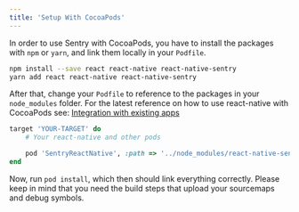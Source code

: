 ```yaml
---
title: 'Setup With CocoaPods'
---
```


In order to use Sentry with CocoaPods, you have to install the packages with `npm` or `yarn`, and link them locally in your `Podfile`.

```bash
npm install --save react react-native react-native-sentry
yarn add react react-native react-native-sentry
```

After that, change your `Podfile` to reference to the packages in your `node_modules` folder. For the latest reference on how to use react-native with CocoaPods see: [Integration with existing apps](https://facebook.github.io/react-native/docs/integration-with-existing-apps.html#configuring-cocoapods-dependencies)

```ruby
target 'YOUR-TARGET' do
    # Your react-native and other pods

    pod 'SentryReactNative', :path => '../node_modules/react-native-sentry/SentryReactNative.podspec' # or your path to node_modules
end
```

Now, run `pod install`, which then should link everything correctly. Please keep in mind that you need the build steps that upload your sourcemaps and debug symbols.
